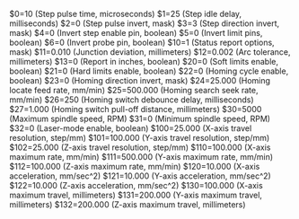 $0=10 (Step pulse time, microseconds)
$1=25 (Step idle delay, milliseconds)
$2=0 (Step pulse invert, mask)
$3=3 (Step direction invert, mask)
$4=0 (Invert step enable pin, boolean)
$5=0 (Invert limit pins, boolean)
$6=0 (Invert probe pin, boolean)
$10=1 (Status report options, mask)
$11=0.010 (Junction deviation, millimeters)
$12=0.002 (Arc tolerance, millimeters)
$13=0 (Report in inches, boolean)
$20=0 (Soft limits enable, boolean)
$21=0 (Hard limits enable, boolean)
$22=0 (Homing cycle enable, boolean)
$23=0 (Homing direction invert, mask)
$24=25.000 (Homing locate feed rate, mm/min)
$25=500.000 (Homing search seek rate, mm/min)
$26=250 (Homing switch debounce delay, milliseconds)
$27=1.000 (Homing switch pull-off distance, millimeters)
$30=5000 (Maximum spindle speed, RPM)
$31=0 (Minimum spindle speed, RPM)
$32=0 (Laser-mode enable, boolean)
$100=25.000 (X-axis travel resolution, step/mm)
$101=100.000 (Y-axis travel resolution, step/mm)
$102=25.000 (Z-axis travel resolution, step/mm)
$110=100.000 (X-axis maximum rate, mm/min)
$111=500.000 (Y-axis maximum rate, mm/min)
$112=100.000 (Z-axis maximum rate, mm/min)
$120=10.000 (X-axis acceleration, mm/sec^2)
$121=10.000 (Y-axis acceleration, mm/sec^2)
$122=10.000 (Z-axis acceleration, mm/sec^2)
$130=100.000 (X-axis maximum travel, millimeters)
$131=200.000 (Y-axis maximum travel, millimeters)
$132=200.000 (Z-axis maximum travel, millimeters)

